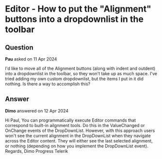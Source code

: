 # Editor - How to put the "Alignment" buttons into a dropdownlist in the toolbar

## Question

**Pau** asked on 11 Apr 2024

I'd like to move all of the Alignment buttons (along with indent and outdent) into a dropdownlist in the toolbar, so they won't take up as much space. I've tried adding my own custom dropdownlist, but the items I put in it did nothing. Is there a way to accomplish this?

## Answer

**Dimo** answered on 12 Apr 2024

Hi Paul, You can programmatically execute Editor commands that correspond to built-in ailgnment tools. Do this in the ValueChanged or OnChange events of the DropDownList. However, with this approach users won't see the current alignment in the DropDownList when they navigate across the Editor content. They will either see the last selected alignment, or nothing (depending on how you implement the DropDownList event). Regards, Dimo Progress Telerik
